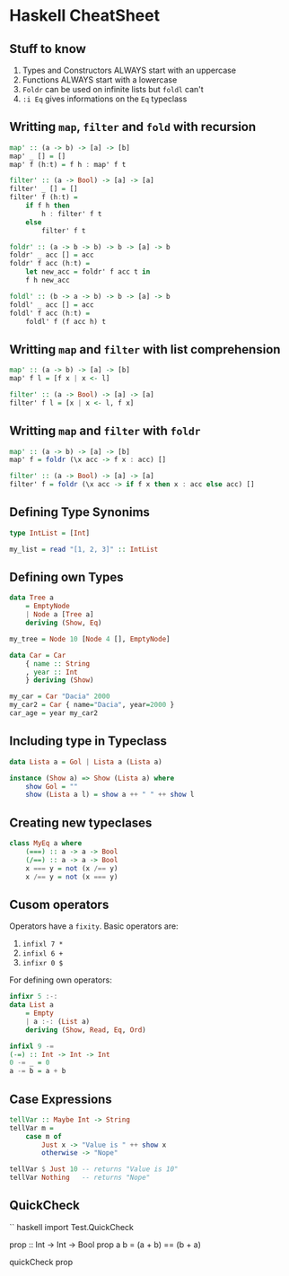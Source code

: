 # Haskell CheatSheet

## Stuff to know

1. Types and Constructors ALWAYS start with an uppercase
2. Functions ALWAYS start with a lowercase
3. `Foldr` can be used on infinite lists but `foldl` can't
4. `:i Eq` gives informations on the `Eq` typeclass

## Writting `map`, `filter` and `fold` with recursion

``` haskell
map' :: (a -> b) -> [a] -> [b]
map' _ [] = []
map' f (h:t) = f h : map' f t

filter' :: (a -> Bool) -> [a] -> [a]
filter' _ [] = []
filter' f (h:t) =
    if f h then
        h : filter' f t
    else
        filter' f t

foldr' :: (a -> b -> b) -> b -> [a] -> b
foldr' _ acc [] = acc
foldr' f acc (h:t) =
    let new_acc = foldr' f acc t in
    f h new_acc

foldl' :: (b -> a -> b) -> b -> [a] -> b
foldl' _ acc [] = acc
foldl' f acc (h:t) =
    foldl' f (f acc h) t
```

## Writting `map` and `filter` with list comprehension

``` haskell
map' :: (a -> b) -> [a] -> [b]
map' f l = [f x | x <- l]

filter' :: (a -> Bool) -> [a] -> [a]
filter' f l = [x | x <- l, f x]
```

## Writting `map` and `filter` with `foldr`

``` haskell
map' :: (a -> b) -> [a] -> [b]
map' f = foldr (\x acc -> f x : acc) []

filter' :: (a -> Bool) -> [a] -> [a]
filter' f = foldr (\x acc -> if f x then x : acc else acc) []
```

## Defining Type Synonims

``` haskell
type IntList = [Int]

my_list = read "[1, 2, 3]" :: IntList
```

## Defining own Types

``` haskell
data Tree a
    = EmptyNode
    | Node a [Tree a]
    deriving (Show, Eq)

my_tree = Node 10 [Node 4 [], EmptyNode]

data Car = Car
    { name :: String
    , year :: Int
    } deriving (Show)

my_car = Car "Dacia" 2000
my_car2 = Car { name="Dacia", year=2000 }
car_age = year my_car2
```

## Including type in Typeclass

``` haskell
data Lista a = Gol | Lista a (Lista a)

instance (Show a) => Show (Lista a) where
    show Gol = ""
    show (Lista a l) = show a ++ " " ++ show l
```

## Creating new typeclases

``` haskell
class MyEq a where
    (===) :: a -> a -> Bool
    (/==) :: a -> a -> Bool
    x === y = not (x /== y)
    x /== y = not (x === y)
```

## Cusom operators

Operators have a `fixity`.
Basic operators are:
1. `infixl 7 *`
2. `infixl 6 +`
3. `infixr 0 $`

For defining own operators:
``` haskell
infixr 5 :-:  
data List a
    = Empty
    | a :-: (List a)
    deriving (Show, Read, Eq, Ord)  

infixl 9 -=
(-=) :: Int -> Int -> Int
0 -= _ = 0
a -= b = a + b
```

## Case Expressions

``` haskell
tellVar :: Maybe Int -> String
tellVar m =
    case m of
        Just x -> "Value is " ++ show x
        otherwise -> "Nope"

tellVar $ Just 10 -- returns "Value is 10"
tellVar Nothing   -- returns "Nope"
```

## QuickCheck

`` haskell
import Test.QuickCheck

prop :: Int -> Int -> Bool
prop a b = (a + b) == (b + a)

quickCheck prop
```
